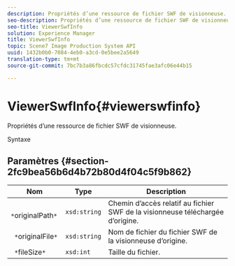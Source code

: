 ```yaml
---
description: Propriétés d’une ressource de fichier SWF de visionneuse.
seo-description: Propriétés d’une ressource de fichier SWF de visionneuse.
seo-title: ViewerSwfInfo
solution: Experience Manager
title: ViewerSwfInfo
topic: Scene7 Image Production System API
uuid: 1432b0b0-7084-4eb0-a3cd-0e5bee2a5649
translation-type: tm+mt
source-git-commit: 7bc7b3a86fbcdc57cfdc31745fae3afc06e44b15

---
```



# ViewerSwfInfo{#viewerswfinfo}

Propriétés d’une ressource de fichier SWF de visionneuse.

Syntaxe

## Paramètres {#section-2fc9bea56b6d4b72b80d4f04c5f9b862}

| Nom | Type | Description |
|---|---|---|
| ` *`originalPath`*` | `xsd:string` | Chemin d’accès relatif au fichier SWF de la visionneuse téléchargée d’origine. |
| ` *`originalFile`*` | `xsd:string` | Nom de fichier du fichier SWF de la visionneuse d’origine. |
| ` *`fileSize`*` | `xsd:int` | Taille du fichier. |

